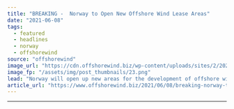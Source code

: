 ```yaml
---
title: "BREAKING -  Norway to Open New Offshore Wind Lease Areas"
date: "2021-06-08"
tags: 
  - featured
  - headlines
  - norway
  - offshorewind
source: "offshorewind"
image_url: "https://cdn.offshorewind.biz/wp-content/uploads/sites/2/2021/06/08122505/Norway-to-Open-New-Offshore-Wind-Lease-Areas.png"
image_fp: "/assets/img/post_thumbnails/23.png"
lead: "Norway will open up new areas for the development of offshore wind projects, the"
article_url: "https://www.offshorewind.biz/2021/06/08/breaking-norway-to-open-new-offshore-wind-lease-areas/"
---
```


---
